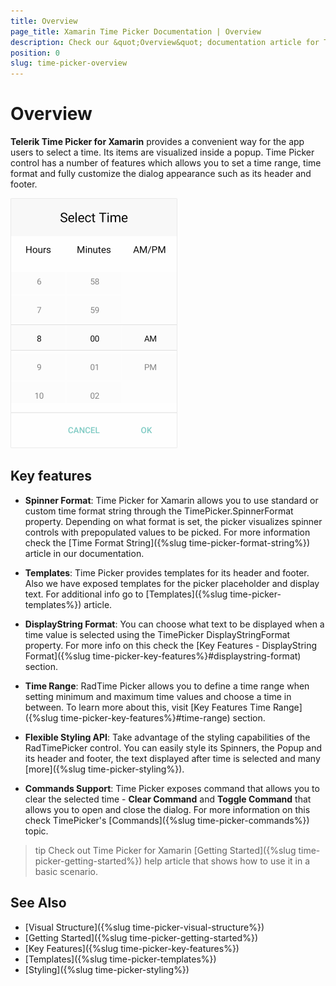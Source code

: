 ```yaml
---
title: Overview
page_title: Xamarin Time Picker Documentation | Overview
description: Check our &quot;Overview&quot; documentation article for Telerik Time Picker for Xamarin control.
position: 0
slug: time-picker-overview
---
```


# Overview

**Telerik Time Picker for Xamarin** provides a convenient way for the app users to select a time. Its items are visualized inside a popup. Time Picker control has a number of features which allows you to set a time range, time format and fully customize the dialog appearance such as its header and footer.  

![Time Picker Overview](images/time_picker_overview.png)

## Key features

* **Spinner Format**: Time Picker for Xamarin allows you to use standard or custom time format string through the TimePicker.SpinnerFormat property. Depending on what format is set, the picker visualizes spinner controls with prepopulated values to be picked. For more information check the [Time Format String]({%slug time-picker-format-string%}) article in our documentation.

* **Templates**: Time Picker provides templates for its header and footer. Also we have exposed templates for the picker placeholder and display text. For additional info go to [Templates]({%slug time-picker-templates%}) article.

* **DisplayString Format**: You can choose what text to be displayed when a time value is selected using the TimePicker DisplayStringFormat property. For more info on this check the [Key Features - DisplayString Format]({%slug time-picker-key-features%}#displaystring-format) section.

* **Time Range**: RadTime Picker allows you to define a time range when setting minimum and maximum time values and choose a time in between. To learn more about this, visit [Key Features Time Range]({%slug time-picker-key-features%}#time-range) section.

* **Flexible Styling API**: Take advantage of the styling capabilities of the RadTimePicker control. You can easily style its Spinners, the Popup and its header and footer, the text displayed after time is selected and many [more]({%slug time-picker-styling%}).

* **Commands Support**: Time Picker exposes command that allows you to clear the selected time - **Clear Command** and **Toggle Command** that allows you to open and close the dialog. For more information on this check TimePicker's [Commands]({%slug time-picker-commands%}) topic.

>tip Check out Time Picker for Xamarin [Getting Started]({%slug time-picker-getting-started%}) help article that shows how to use it in a basic scenario.

## See Also

- [Visual Structure]({%slug time-picker-visual-structure%})
- [Getting Started]({%slug time-picker-getting-started%})
- [Key Features]({%slug time-picker-key-features%})
- [Templates]({%slug time-picker-templates%})
- [Styling]({%slug time-picker-styling%})